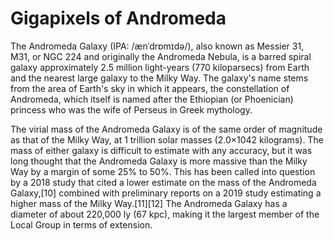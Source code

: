 # Gigapixels of Andromeda

The Andromeda Galaxy (IPA: /ænˈdrɒmɪdə/), also known as Messier 31, M31, or NGC 224 and originally the Andromeda Nebula, is a barred spiral galaxy approximately 2.5 million light-years (770 kiloparsecs) from Earth and the nearest large galaxy to the Milky Way. The galaxy's name stems from the area of Earth's sky in which it appears, the constellation of Andromeda, which itself is named after the Ethiopian (or Phoenician) princess who was the wife of Perseus in Greek mythology.

The virial mass of the Andromeda Galaxy is of the same order of magnitude as that of the Milky Way, at 1 trillion solar masses (2.0×1042 kilograms). The mass of either galaxy is difficult to estimate with any accuracy, but it was long thought that the Andromeda Galaxy is more massive than the Milky Way by a margin of some 25% to 50%. This has been called into question by a 2018 study that cited a lower estimate on the mass of the Andromeda Galaxy,[10] combined with preliminary reports on a 2019 study estimating a higher mass of the Milky Way.[11][12] The Andromeda Galaxy has a diameter of about 220,000 ly (67 kpc), making it the largest member of the Local Group in terms of extension.